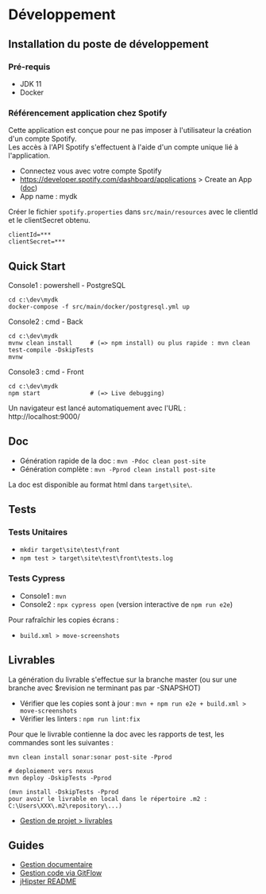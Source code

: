 # Développement

## Installation du poste de développement

### Pré-requis

- JDK 11
- Docker

### Référencement application chez Spotify

Cette application est conçue pour ne pas imposer à l'utilisateur la création d'un compte Spotify.  
Les accès à l'API Spotify s'effectuent à l'aide d'un compte unique lié à l'application.

- Connectez vous avec votre compte Spotify
- https://developer.spotify.com/dashboard/applications > Create an App ([doc](https://developer.spotify.com/documentation/general/guides/authorization/app-settings/))
- App name : mydk

Créer le fichier `spotify.properties` dans `src/main/resources` avec le clientId et le clientSecret obtenu.

```
clientId=***
clientSecret=***
```

## Quick Start

Console1 : powershell - PostgreSQL

```
cd c:\dev\mydk
docker-compose -f src/main/docker/postgresql.yml up
```

Console2 : cmd - Back

```
cd c:\dev\mydk
mvnw clean install     # (=> npm install) ou plus rapide : mvn clean test-compile -DskipTests
mvnw
```
Console3 : cmd - Front

```
cd c:\dev\mydk
npm start              # (=> Live debugging)
```

Un navigateur est lancé automatiquement avec l'URL : http://localhost:9000/ 

## Doc

- Génération rapide de la doc : `mvn -Pdoc clean post-site`
- Génération complète : `mvn -Pprod clean install post-site`

La doc est disponible au format html dans `target\site\`.

## Tests

### Tests Unitaires

- `mkdir target\site\test\front`
- `npm test > target\site\test\front\tests.log`

### Tests Cypress

- Console1 : `mvn`
- Console2 : `npx cypress open` (version interactive de `npm run e2e`)

Pour rafraîchir les copies écrans :

- `build.xml > move-screenshots`

## Livrables

La génération du livrable s'effectue sur la branche master (ou sur une branche avec $revision ne terminant pas par -SNAPSHOT)

- Vérifier que les copies sont à jour : `mvn + npm run e2e + build.xml > move-screenshots`
- Vérifier les linters : `npm run lint:fix`

Pour que le livrable contienne la doc avec les rapports de test, les commandes sont les suivantes :

```
mvn clean install sonar:sonar post-site -Pprod

# deploiement vers nexus
mvn deploy -DskipTests -Pprod

(mvn install -DskipTests -Pprod
pour avoir le livrable en local dans le répertoire .m2 :
C:\Users\XXX\.m2\repository\...)
```

- [Gestion de projet > livrables](200-projet.md#livrables)

## Guides

- [Gestion documentaire](290-doc.md)
- [Gestion code via GitFlow](390-gitflow.md)
- [jHipster README](310-jhipster.md)
